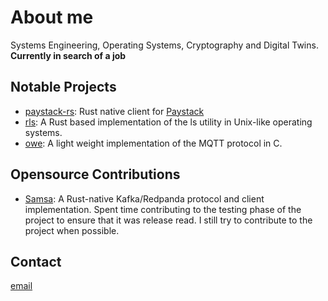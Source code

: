 # About me

Systems Engineering, Operating Systems, Cryptography and Digital Twins.
**Currently in search of a job**


## Notable Projects

- [paystack-rs](https://github.com/morukele/paystack-rs): Rust native client for [Paystack](https://paystack.com)
- [rls](https://github.com/morukele/rls): A Rust based implementation of the ls utility in Unix-like operating systems.
- [owe](https://github.com/morukele/owe): A light weight implementation of the MQTT protocol in C.

## Opensource Contributions
- [Samsa](https://github.com/CallistoLabsNYC/samsa): A Rust-native Kafka/Redpanda protocol and client implementation. Spent time contributing to the testing phase of the project to ensure that it was release read. I still try to contribute to the project when possible.

## Contact

[email](orukele.dev@gmail.com)
